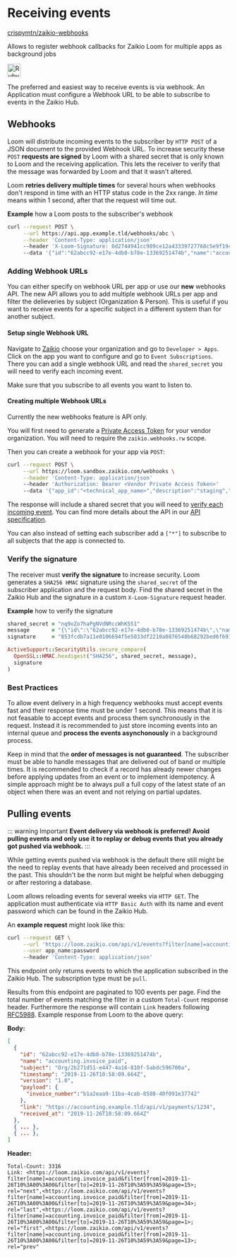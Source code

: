 # Receiving events

<div class="float-article">
  <div class="article-list__item article-list__item--box">
    <a href="https://github.com/crispymtn/zaikio-webhooks" target="_blank" class="link link--github u-margin-reg-bottom">
      crispymtn/zaikio-webhooks
    </a>
    <p class="u-small">
      Allows to register webhook callbacks for Zaikio Loom for multiple apps as background jobs
    </p>
    <div class="article-list__item__footer">
      <img src="../../ruby.png" alt="Ruby" style="width:30px" />
    </div>
  </div>
</div>

The preferred and easiest way to receive events is via webhook. An Application must configure a Webhook URL to be able to subscribe to events in the Zaikio Hub.

<div style="clear:both;"></div>

## Webhooks

Loom will distribute incoming events to the subscriber by `HTTP POST` of a JSON document to the provided Webhook URL. To increase security these `POST` **requests are signed** by Loom with a shared secret that is only known to Loom and the receiving application. This lets the receiver to verify that the message was forwarded by Loom and that it wasn't altered.

Loom **retries delivery multiple times** for several hours when webhooks don't respond in time with an HTTP status code in the 2xx range. _In time_ means within 1 second, after that the request will time out.

**Example** how a Loom posts to the subscriber's webhook

```bash
curl --request POST \
     --url https://api.app.example.tld/webhooks/abc \
     --header 'Content-Type: application/json'
     --header 'X-Loom-Signature: 0d2744941cc989ce12a43339727768c5e9f1948a6bb764507e09e0f8ea7299b4'
     --data '{"id":"62abcc92-e17e-4db0-b78e-13369251474b","name":"accounting.invoice_paid","subject":"Org/2b271d51-e447-4a16-810f-5abdc596700a","timestamp":"2019-11-26T10:58:09.664Z","version":"1.0","payload":{"invoice_number":"b1a2eaa9-11ba-4cab-8580-40f091e37742"},"link":"https://account.example.tld/api/v1/payments/1234","received_at":"2019-11-26T10:58:09.664Z"}'
```

### Adding Webhook URLs

You can either specify on webhook URL per app or use our **new** webhooks API. The new API allows you to add multiple webhook URLs per app and filter the delieveries by subject (Organization & Person). This is useful if you want to receive events for a specific subject in a different system than for another subject.

#### Setup single Webhook URL

Navigate to [Zaikio](https://hub.sandbox.zaikio.com) choose your organization and go to `Developer > Apps`. Click on the app you want to configure and go to `Event Subscriptions`. There you can add a single webhook URL and read the `shared_secret` you will need to verify each incoming event.

Make sure that you subscribe to all events you want to listen to.

#### Creating multiple Webhook URLs

Currently the new webhooks feature is API only.

You will first need to generate a [Private Access Token](/guide/try-api/#step-1-generate-private-access-token) for your vendor organization. You will need to require the `zaikio.webhooks.rw` scope.

Then you can create a webhook for your app via `POST`:

```bash
curl --request POST \
     --url https://loom.sandbox.zaikio.com/webhooks \
     --header 'Content-Type: application/json'
     --header 'Authorization: Bearer <Vendor Private Access Token>'
     --data '{"app_id":"<technical_app_name>","description":"staging","subscribers":["Org/2b271d51-e447-4a16-810f-5abdc596700a"],"url":"https://api.app.example.tld/webhooks/abc"}'
```

The response will include a shared secret that you will need to [verify each incoming event](#verify-the-signature). You can find more details about the API in our [API specification](/api/directory/loom.html#/Webhooks/post_webhooks).

You can also instead of setting each subscriber add a `["*"]` to subscribe to all subjects that the app is connected to.

### Verify the signature

The receiver must **verify the signature** to increase security. Loom generates a `SHA256 HMAC` signature using the `shared_secret` of the subscriber application and the request body. Find the shared secret in the Zaikio Hub and the signature in a custom `X-Loom-Signature` request header.

**Example** how to verify the signature

```ruby
shared_secret = "nq9oZo7haPgNVdNRccWhK551"
message       = "{\"id\":\"62abcc92-e17e-4db0-b78e-13369251474b\",\"name\":\"accounting.invoice_paid\",\"subject\":\"Org/2b271d51-e447-4a16-810f-5abdc596700a\",\"timestamp\":\"2019-11-26T10:58:09.664Z\",\"version\":\"1.0\",\"payload\":{\"invoice_number\":\"b1a2eaa9-11ba-4cab-8580-40f091e37742\"},\"link\":\"https://account.example.tld/api/v1/payments/1234\",\"received_at\":\"2019-11-26T10:58:09.664Z\"}"
signature     = "853fcdb7a11e0106694f5e5033df2210a0876548b68292bed6f6917602498400"

ActiveSupport::SecurityUtils.secure_compare(
  OpenSSL::HMAC.hexdigest("SHA256", shared_secret, message),
  signature
)
```

### Best Practices

To allow event delivery in a high frequency webhooks must accept events fast and their response time must be under 1 second. This means that it is not feasable to accept events and process them synchronously in the request. Instead it is recommended to just store incoming events into an internal queue and **process the events asynchonously** in a background process.

Keep in mind that the **order of messages is not guaranteed**. The subscriber must be able to handle messages that are delivered out of band or multiple times. It is recommended to check if a record has already newer changes before applying updates from an event or to implement idempotency. A simple approach might be to always pull a full copy of the latest state of an object when there was an event and not relying on partial updates.


## Pulling events

::: warning Important
**Event delivery via webhook is preferred! Avoid pulling events and only use it to replay or debug events that you already got pushed via webhook.**
:::

While getting events pushed via webhook is the default there still might be the need to replay events that have already been received and processed in the past. This shouldn't be the norm but might be helpful when debugging or after restoring a database.

Loom allows reloading events for several weeks via `HTTP GET`. The application must authenticate via `HTTP Basic Auth` with its name and event password which can be found in the Zaikio Hub.

An **example request** might look like this:

```bash
curl --request GET \
     --url 'https://loom.zaikio.com/api/v1/events?filter[name]=accounting.invoice_paid&filter[from]=2019-11-26T10%3A00%3A00&filter[to]=2019-11-26T10%3A59%3A59&page=14' \
     --user app_name:password
     --header 'Content-Type: application/json'
```

This endpoint only returns events to which the application subscribed in the Zaikio Hub. The subscription type must be `pull`.

Results from this endpoint are paginated to 100 events per page. Find the total number of events matching the filter in a custom `Total-Count` response header. Furthermore the response will contain `Link` headers following [RFC5988](https://tools.ietf.org/html/rfc5988). Example response from Loom to the above query:

**Body:**

```json
[
  {
    "id": "62abcc92-e17e-4db0-b78e-13369251474b",
    "name": "accounting.invoice_paid",
    "subject": "Org/2b271d51-e447-4a16-810f-5abdc596700a",
    "timestamp": "2019-11-26T10:58:09.664Z",
    "version": "1.0",
    "payload": {
      "invoice_number":"b1a2eaa9-11ba-4cab-8580-40f091e37742"
    },
    "link": "https://accounting.example.tld/api/v1/payments/1234",
    "received_at": "2019-11-26T10:58:09.664Z"
  },
  { ... },
  { ... },
]
```

**Header:**

```
Total-Count: 3316
Link: <https://loom.zaikio.com/api/v1/events?filter[name]=accounting.invoice_paid&filter[from]=2019-11-26T10%3A00%3A00&filter[to]=2019-11-26T10%3A59%3A59&page=15>; rel="next",<https://loom.zaikio.com/api/v1/events?filter[name]=accounting.invoice_paid&filter[from]=2019-11-26T10%3A00%3A00&filter[to]=2019-11-26T10%3A59%3A59&page=34>; rel="last",<https://loom.zaikio.com/api/v1/events?filter[name]=accounting.invoice_paid&filter[from]=2019-11-26T10%3A00%3A00&filter[to]=2019-11-26T10%3A59%3A59&page=1>; rel="first",<https://loom.zaikio.com/api/v1/events?filter[name]=accounting.invoice_paid&filter[from]=2019-11-26T10%3A00%3A00&filter[to]=2019-11-26T10%3A59%3A59&page=13>; rel="prev"
```
